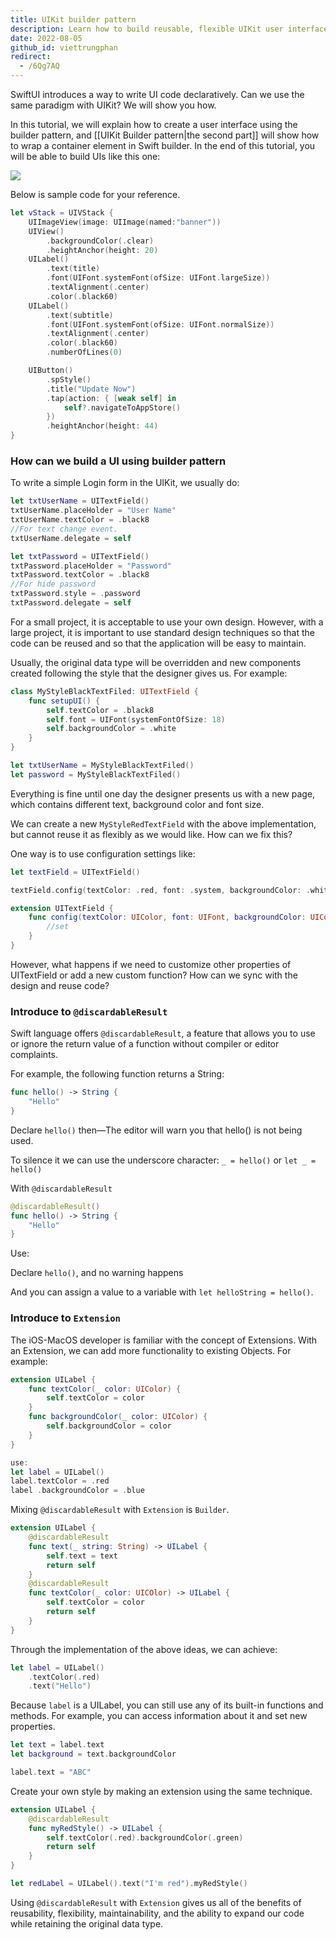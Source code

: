 ```yaml
---
title: UIKit builder pattern
description: Learn how to build reusable, flexible UIKit user interfaces using the builder pattern with Swift extensions and @discardableResult for cleaner, declarative UI code.
date: 2022-08-05
github_id: viettrungphan
redirect:
  - /6Qg7AQ
---
```


SwiftUI introduces a way to write UI code declaratively. Can we use the same paradigm with UIKit? We will show you how.

In this tutorial, we will explain how to create a user interface using the builder pattern, and [[UIKit Builder pattern|the second part]] will show how to wrap a container element in Swift builder. In the end of this tutorial, you will be able to build UIs like this one:

![](assets/uikit-builder-pattern_ios_uikit_builder_pattern_banner.webp)

Below is sample code for your reference.

```swift
let vStack = UIVStack {
    UIImageView(image: UIImage(named:"banner"))
    UIView()
        .backgroundColor(.clear)
        .heightAnchor(height: 20)
    UILabel()
        .text(title)
        .font(UIFont.systemFont(ofSize: UIFont.largeSize))
        .textAlignment(.center)
        .color(.black60)
    UILabel()
        .text(subtitle)
        .font(UIFont.systemFont(ofSize: UIFont.normalSize))
        .textAlignment(.center)
        .color(.black60)
        .numberOfLines(0)

    UIButton()
        .spStyle()
        .title("Update Now")
        .tap(action: { [weak self] in
            self?.navigateToAppStore()
        })
        .heightAnchor(height: 44)
}
```

### How can we build a UI using builder pattern

To write a simple Login form in the UIKit, we usually do:

```swift
let txtUserName = UITextField()
txtUserName.placeHolder = "User Name"
txtUserName.textColor = .black8
//For text change event.
txtUserName.delegate = self

let txtPassword = UITextField()
txtPassword.placeHolder = "Password"
txtPassword.textColor = .black8
//For hide password
txtPassword.style = .password
txtPassword.delegate = self
```

For a small project, it is acceptable to use your own design. However, with a large project, it is important to use standard design techniques so that the code can be reused and so that the application will be easy to maintain.

Usually, the original data type will be overridden and new components created following the style that the designer gives us. For example:

```swift
class MyStyleBlackTextFiled: UITextField {
	func setupUI() {
        self.textColor = .black8
        self.font = UIFont(systemFontOfSize: 18)
        self.backgroundColor = .white
    }
}

let txtUserName = MyStyleBlackTextFiled()
let password = MyStyleBlackTextFiled()
```

Everything is fine until one day the designer presents us with a new page, which contains different text, background color and font size.

We can create a new `MyStyleRedTextField` with the above implementation, but cannot reuse it as flexibly as we would like. How can we fix this?

One way is to use configuration settings like:

```swift
let textField = UITextField()

textField.config(textColor: .red, font: .system, backgroundColor: .white)

extension UITextField {
	func config(textColor: UIColor, font: UIFont, backgroundColor: UIColor) {
        //set
    }
}
```

However, what happens if we need to customize other properties of UITextField or add a new custom function? How can we sync with the design and reuse code?

### Introduce to `@discardableResult`

Swift language offers `@discardableResult`, a feature that allows you to use or ignore the return value of a function without compiler or editor complaints.

For example, the following function returns a String:

```swift
func hello() -> String {
	"Hello"
}
```

Declare `hello()` then—The editor will warn you that hello() is not being used.

To silence it we can use the underscore character: `_ = hello()` or `let _ = hello()`

With `@discardableResult`

```swift
@discardableResult()
func hello() -> String {
	"Hello"
}
```

Use:

Declare `hello()`, and no warning happens

And you can assign a value to a variable with `let helloString = hello()`.

### Introduce to `Extension`

The iOS-MacOS developer is familiar with the concept of Extensions. With an Extension, we can add more functionality to existing Objects. For example:

```swift
extension UILabel {
    func textColor(_ color: UIColor) {
        self.textColor = color
    }
    func backgroundColor(_ color: UIColor) {
        self.backgroundColor = color
    }
}

use:
let label = UILabel()
label.textColor = .red
label .backgroundColor = .blue
```

Mixing `@discardableResult` with `Extension` is `Builder`.

```swift
extension UILabel {
    @discardableResult
    func text(_ string: String) -> UILabel {
        self.text = text
        return self
    }
    @discardableResult
    func textColor(_ color: UICOlor) -> UILabel {
        self.textColor = color
        return self
    }
}
```

Through the implementation of the above ideas, we can achieve:

```swift
let label = UILabel()
    .textColor(.red)
    .text("Hello")
```

Because `label` is a UILabel, you can still use any of its built-in functions and methods. For example, you can access information about it and set new properties.

```swift
let text = label.text
let background = text.backgroundColor

label.text = "ABC"
```

Create your own style by making an extension using the same technique.

```swift
extension UILabel {
    @discardableResult
    func myRedStyle() -> UILabel {
        self.textColor(.red).backgroundColor(.green)
        return self
    }
}

let redLabel = UILabel().text("I'm red").myRedStyle()
```

Using `@discardableResult` with `Extension` gives us all of the benefits of reusability, flexibility, maintainability, and the ability to expand our code while retaining the original data type.
